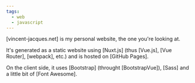 ```yaml
---
tags:
  - web
  - javascript
---
```

[vincent-jacques.net] is my personal website, the one you're looking at.

It's generated as a static website using [Nuxt.js] (thus [Vue.js], [Vue Router], [webpack], etc.)
and is hosted on [GitHub Pages].

On the client side, it uses [Bootstrap] (throught [BootstrapVue]), [Sass] and a little bit of [Font Awesome].
